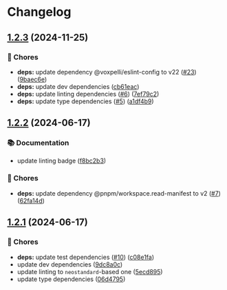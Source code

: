 # Changelog

## [1.2.3](https://github.com/voxpelli/read-workspaces/compare/v1.2.2...v1.2.3) (2024-11-25)


### 🧹 Chores

* **deps:** update dependency @voxpelli/eslint-config to v22 ([#23](https://github.com/voxpelli/read-workspaces/issues/23)) ([9baec6e](https://github.com/voxpelli/read-workspaces/commit/9baec6e7bcccafae996123336ca6b95edb064373))
* **deps:** update dev dependencies ([cb61eac](https://github.com/voxpelli/read-workspaces/commit/cb61eac3cdd7adf750ddbc0a58866fa7355f9f36))
* **deps:** update linting dependencies ([#6](https://github.com/voxpelli/read-workspaces/issues/6)) ([7ef79c2](https://github.com/voxpelli/read-workspaces/commit/7ef79c261565b4984a3b916d57640b5b165b6239))
* **deps:** update type dependencies ([#5](https://github.com/voxpelli/read-workspaces/issues/5)) ([a1df4b9](https://github.com/voxpelli/read-workspaces/commit/a1df4b930acc168129875b49476080fe6048f971))

## [1.2.2](https://github.com/voxpelli/read-workspaces/compare/v1.2.1...v1.2.2) (2024-06-17)


### 📚 Documentation

* update linting badge ([f8bc2b3](https://github.com/voxpelli/read-workspaces/commit/f8bc2b3963cc1f9471e8735d8e3a5f77ba99468a))


### 🧹 Chores

* **deps:** update dependency @pnpm/workspace.read-manifest to v2 ([#7](https://github.com/voxpelli/read-workspaces/issues/7)) ([62fa14d](https://github.com/voxpelli/read-workspaces/commit/62fa14ddf06c704a58d8cc99c348a4cffe4c2622))

## [1.2.1](https://github.com/voxpelli/read-workspaces/compare/v1.2.0...v1.2.1) (2024-06-17)


### 🧹 Chores

* **deps:** update test dependencies ([#10](https://github.com/voxpelli/read-workspaces/issues/10)) ([c08e1fa](https://github.com/voxpelli/read-workspaces/commit/c08e1fa1a321e992a6f35275fe9e8431606b4081))
* update dev dependencies ([9dc8a0c](https://github.com/voxpelli/read-workspaces/commit/9dc8a0c8f87014247e1dd576027fbace414ea25f))
* update linting to `neostandard`-based one ([5ecd895](https://github.com/voxpelli/read-workspaces/commit/5ecd89534e7152d9d6e3035ef2be40674834b204))
* update type dependencies ([06d4795](https://github.com/voxpelli/read-workspaces/commit/06d4795194f7504d78476e28809983d3e9ee8f6f))
